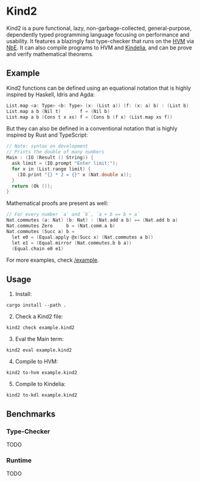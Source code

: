 Kind2
=====

Kind2 is a pure functional, lazy, non-garbage-collected, general-purpose,
dependently typed programming language focusing on performance and usability. It
features a blazingly fast type-checker that runs on the
[HVM](https://github.com/kindelia/hvm) via
[NbE](https://en.wikipedia.org/wiki/Normalisation_by_evaluation). It can also
compile programs to HVM and [Kindelia](https://github.com/kindelia/kindelia),
and can be prove and verify mathematical theorems.

Example
-------

Kind2 functions can be defined using an equational notation that is highly
inspired by Haskell, Idris and Agda:

```c
List.map <a: Type> <b: Type> (x: (List a)) (f: (x: a) b) : (List b)
List.map a b (Nil t)       f = (Nil b)
List.map a b (Cons t x xs) f = (Cons b (f x) (List.map xs f))
```

But they can also be defined in a conventional notation that is highly inspired
by Rust and TypeScript:

```c
// Note: syntax on development
// Prints the double of many numbers
Main : (IO (Result () String)) {
  ask limit = (IO.prompt "Enter limit:");
  for x in (List.range limit) {
    (IO.print "{} * 2 = {}" x (Nat.double x));
  }
  return (Ok ());
}
```

Mathematical proofs are present as well:

```c
// For every number `a` and `b`, `a + b == b + a`
Nat.commutes (a: Nat) (b: Nat) : (Nat.add a b) == (Nat.add b a)
Nat.commutes Zero     b = (Nat.comm.a b)
Nat.commutes (Succ a) b =
  let e0 = (Equal.apply @x(Succ x) (Nat.commutes a b))
  let e1 = (Equal.mirror (Nat.commutes.b b a))
  (Equal.chain e0 e1)
```

For more examples, check [/example](/example).

Usage
-----

1. Install:

```
cargo install --path .
```

2. Check a Kind2 file:

```
kind2 check example.kind2
```

3. Eval the Main term:

```
kind2 eval example.kind2
```

4. Compile to HVM:

```
kind2 to-hvm example.kind2
```

5. Compile to Kindelia:

```
kind2 to-kdl example.kind2
```

Benchmarks
----------

### Type-Checker

TODO

### Runtime

TODO
